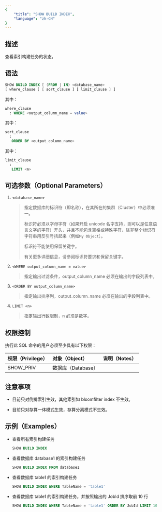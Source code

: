 ```yaml
---
{
    "title": "SHOW BUILD INDEX",
    "language": "zh-CN"
}
---
```


<!--
Licensed to the Apache Software Foundation (ASF) under one
or more contributor license agreements.  See the NOTICE file
distributed with this work for additional information
regarding copyright ownership.  The ASF licenses this file
to you under the Apache License, Version 2.0 (the
"License"); you may not use this file except in compliance
with the License.  You may obtain a copy of the License at

  http://www.apache.org/licenses/LICENSE-2.0

Unless required by applicable law or agreed to in writing,
software distributed under the License is distributed on an
"AS IS" BASIS, WITHOUT WARRANTIES OR CONDITIONS OF ANY
KIND, either express or implied.  See the License for the
specific language governing permissions and limitations
under the License.
-->

## 描述

查看索引构建任务的状态。

## 语法

```sql
SHOW BUILD INDEX [ (FROM | IN) <database_name>
[ where_clause ] [ sort_clause ] [ limit_clause ] ] 
```

其中：

```sql
where_clause
  : WHERE <output_column_name = value>
```

其中：

```sql
sort_clause
  :
   ORDER BY <output_column_name>
```

其中：

```sql
limit_clause
  :
   LIMIT <n>
```

## 可选参数（Optional Parameters）

1. `<database_name>`

    > 指定数据库的标识符（即名称），在其所在的集群（Cluster）中必须唯一。
    >
    > 标识符必须以字母字符（如果开启 unicode 名字支持，则可以是任意语言文字的字符）开头，并且不能包含空格或特殊字符，除非整个标识符字符串用反引号括起来（例如`My Object`）。
    >
    > 标识符不能使用保留关键字。
    >
    > 有关更多详细信息，请参阅标识符要求和保留关键字。

2. `<WHERE output_column_name = value>`

    > 指定输出过滤条件，output_column_name 必须在输出的字段列表中。

3. `<ORDER BY output_column_name>`

    > 指定输出排序列，output_column_name 必须在输出的字段列表中。

4. `LIMIT <n>`

    > 指定输出行数限制，n 必须是数字。

## 权限控制

执行此 SQL 命令的用户必须至少具有以下权限：

| 权限（Privilege） | 对象（Object）     | 说明（Notes） |
| :---------------- | :----------------- | :------------ |
| SHOW_PRIV         | 数据库（Database） |               |

## 注意事项

- 目前只对倒排索引生效，其他索引如 bloomfilter index 不生效。

- 目前只对存算一体模式生效，存算分离模式不生效。

## 示例（Examples）

- 查看所有索引构建任务

    ```sql
    SHOW BUILD INDEX
    ```

- 查看数据库 database1 的索引构建任务

    ```sql
    SHOW BUILD INDEX FROM database1
    ```

- 查看数据库 table1 的索引构建任务

    ```sql
    SHOW BUILD INDEX WHERE TableName = 'table1'
    ```

- 查看数据库 table1 的索引构建任务，并按照输出的 JobId 排序取前 10 行

    ```sql
    SHOW BUILD INDEX WHERE TableName = 'table1' ORDER BY JobId LIMIT 10
    ```

